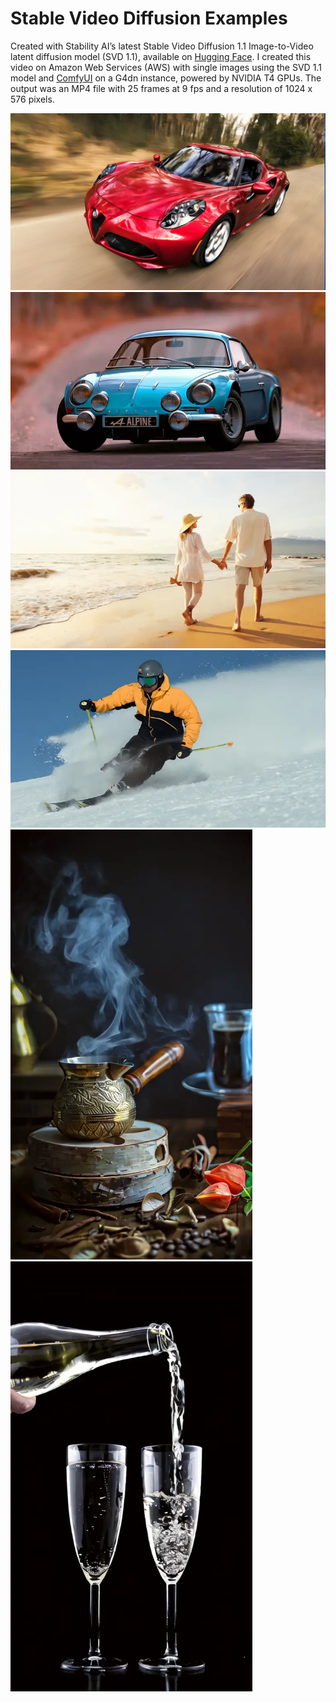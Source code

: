 # Stable Video Diffusion Examples

Created with Stability AIʼs latest Stable Video Diffusion 1.1 Image-to-Video latent diffusion model (SVD 1.1), available on [Hugging Face](https://huggingface.co/stabilityai/stable-video-diffusion-img2vid-xt-1-1). I created this video on Amazon Web Services (AWS) with single images using the SVD 1.1 model and [ComfyUI](https://github.com/comfyanonymous/ComfyUI) on a G4dn instance, powered by NVIDIA T4 GPUs. The output was an MP4 file with 25 frames at 9 fps and a resolution of 1024 x 576 pixels.

<img src="ComfyUI_00309_.webp" alt="Red Sports Car" width="512"/>

<img src="AnimateDiff_00005.mp4-SlowMotion-ezgif.com-video-to-webp-converter.webp" alt="Blue Sports Car" width="512"/>

<img src="AnimateDiff_000071-ezgif.com-video-to-webp-converter.webp" alt="Couple on Beach" width="512"/>

<img src="ezgif-3-81a7fc89fb.webp" alt="Skiing" width="512"/>

<img src="AnimateDiff_00016-ezgif.com-video-to-webp-converter.webp" alt="Turkish Coffee" width="387"/>

<img src="AnimateDiff_00033-ezgif.com-video-to-webp-converter.webp" alt="Pouring Champagne" width="387"/>
